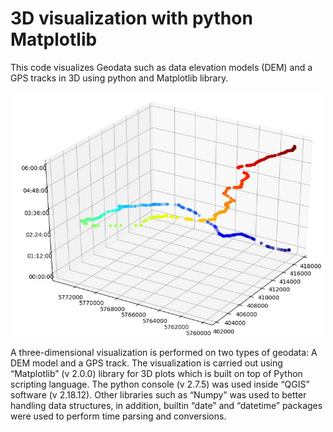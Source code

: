 # 3D visualization with python Matplotlib
This code visualizes Geodata such as data elevation models (DEM) and a GPS tracks in 3D using python and Matplotlib library.

<p align="center">
  <img src="/images/track.JPG", width="500"/>  
</p>

 A three-dimensional visualization is performed on two types of geodata: A DEM model and a GPS track. The visualization is carried out using “Matplotlib” (v 2.0.0) library for 3D plots which is built on top of Python scripting language. The python console (v 2.7.5) was used inside “QGIS” software (v 2.18.12). Other libraries such as “Numpy” was used to better handling data structures, in addition, builtin “date” and “datetime” packages were used to perform time parsing and conversions.

